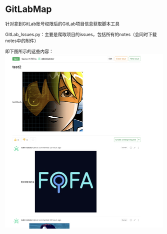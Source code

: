# GitLabMap
针对拿到GitLab账号权限后的GitLab项目信息获取脚本工具

GitLab_Issues.py：主要是爬取项目的issues，包括所有的notes（会同时下载notes中的附件）

即下图所示的这些内容：
![issues](images/issues.png)

